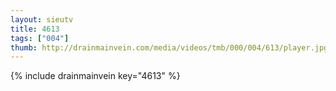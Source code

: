 ```yaml
--- 
layout: sieutv
title: 4613
tags: ["004"]
thumb: http://drainmainvein.com/media/videos/tmb/000/004/613/player.jpg
---
```

{% include drainmainvein key="4613" %} 
